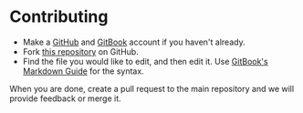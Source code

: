 # Contributing

* Make a [GitHub](https://github.com/join) and [GitBook](https://app.gitbook.com/join) account if you haven't already.
* Fork [this repository](https://github.com/HelioNetworks/heliohost-wiki) on GitHub.
* Find the file you would like to edit, and then edit it. Use [GitBook's Markdown Guide](https://docs.gitbook.com/content-creation/editor/markdown) for the syntax. 

When you are done, create a pull request to the main repository and we will provide feedback or merge it.
